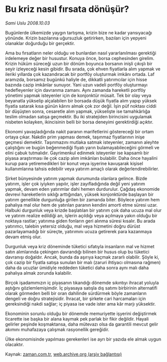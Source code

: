 # Bu kriz nasıl fırsata dönüşür?

*Sami Uslu 2008.10.03*

<tr><td class="metin" colspan="2" style="padding-top: 20px; padding-left: 5px; padding-right: 10px;">Bugünlerde ülkemizde yaygın tartışma, krizin bize ne kadar yansıyacağı yönünde. Krizin bazılarına uğursuzluk getirirken, bazıları için yepyeni olanaklar doğurduğu bir gerçektir.</td></tr><tr><td class="metin" colspan="2" style="padding-top: 20px; padding-left: 5px; padding-right: 10px;"><p> Ama bu fırsatların neler olduğu ve bunlardan nasıl yararlanılması gerektiği irdelemeye değer bir husustur. Konuya önce, borsa cephesinden girelim. Krizin hüküm süreceği uzun bir dönüm boyunca borsanın inişli çıkışlı bir seyir izleyeceği kesin gibidir. Bu sırada, çok ehven fiyatlarla alım yapmak ve ileriki yıllarda çok kazandıracak bir portföy oluşturmak imkânı ortada. Laf aramızda, borsamız bugünkü haliyle de, dikkatli yatırımcılar için hisse bazında cazip imkânlar sunuyor. Yani uzun vadeli portföy oluşturmayı hedefleyenler için davranma zamanı. Aynı zamanda hareketli portföy yönetimi yapmak isteyenler için de konjonktür müsait. Tek bir olay veya beyanatla yükselip alçalabilen bir borsada düşük fiyatla alım yapıp yüksek fiyatla satarak kısa günün kârını almak çok zor değil. İşin püf noktası ciddi bir düşüşten sonra, cesaretle alım yapmak, yükselişte ise tamahkârlığa teslim olmadan satışa geçmektir. Bu iki stratejiden birincisini uygulamak nisbeten kolayken, ikincisinin belli bir borsa deneyimi gerektirdiği açıktır. 
<p> Ekonomi yavaşladığında nakit paranın marifetlerini göstereceği bir ortam ortaya çıkar. Nakdin prim yapması demek, taşınmaz fiyatlarının inişe geçmesi demektir. Taşınmazını mutlaka satmak isteyenler, zamanın aleyhte çalıştığını ve bugün beğenmediği fiyatı yarın bulamayabileceğini görmeli ve elini çabuk tutmalıdır. Gayrimenkul edinmek isteyenler ise kapsamlı bir piyasa araştırması ile çok cazip alım imkânları bulabilir. Daha önce hayalini kurup para yetiremedikleri bir konut veya işyerine kavuşarak kişisel kullanımlarına tahsis edebilir veya yatırım amaçlı olarak değerlendirebilirler. 
<p> Şirket bünyesinde yatırım yapmak durumunda olanlara gelince. Bizde yatırım, işler çok iyiyken yapılır, işler zayıfladığında değil yeni yatırım yapmak, devam eden yatırımlar dahi hemen durdurulur. Çağdaş ekonomide devrevi hareketlerin sıklığı arttığından, yüksek konjonktürde başlayan bir yatırım genellikle durgunluğa girilen bir zamanda biter. Böylece yatırım hem pahalıya mal olur hem de yatırılan paranın kendini amorti etme süresi uzar. Halbuki durgunluk veya krizde başlatılan bir yatırım çok daha ucuza mal olur ve yatırım realize edildiği an, işlerin açıldığı veya açılmaya yakın olduğu bir noktaya rastlar; yatırıma giden fonların geri alınma süresi kısalır. Bu arada yatırımcı, talebin yetersiz olduğu, mal veya hizmetini doğru dürüst pazarlayamadığı bir süreçte, yatırımını ucuza getirerek para kazanmaya devam etmiş olur. 
<p> Durgunluk veya kriz döneminde tüketici sıfatıyla insanların mal ve hizmet satın alımlarında çekingen davrandığı bilinen bir husus olup bu tüketici davranışı doğaldır. Ancak, bunda da aşırıya kaçmak zararlı olabilir. Şöyle ki, çok cazip bir fiyatla satışa sunulan bir malı (zaruri ihtiyacı olmasına rağmen) daha da ucuzlar ümidiyle reddeden tüketici daha sonra aynı malı daha pahalıya almak zorunda kalabilir. 
<p> Birçok işadamımızın iç piyasanın tıkandığı dönemde sıkıntıyı ihracat yoluyla aştığını gözlemlemişimdir. İç piyasaya satışla dış satımı birbirinin alternatifi olarak görmeden belli bir oran dahilinde sürdürmek böyle zamanların dengeli ve doğru stratejisidir. İhracat, bir şirkete cari harcamaları için gereksindiği nakdi sağlar; iç piyasa ise vade ister ama kâr marjı yüksektir. 
<p> Ekonominin sorunlu olduğu bir dönemde memuriyette işyerini değiştirmek ticarette ise başka bir alana kaymak pek parlak bir fikir değildir. Hayali gelirler peşinde koşmaktansa, daha mütevazı olsa da garantili mevcut gelir akımını muhafazaya çalışmak rasyonellik gereğidir. 
<p> Ülke ekonomisinde yapılması gerekenleri ise ayrı bir yazıda ele almak uygun olacaktır.<br/></p></p></p></p></p></p></p></td></tr>

Kaynak: [zaman.com.tr](http://zaman.com.tr/yazar.do?yazino=744918), [web.archive.org (arşiv bağlantısı)](http://web.archive.org/web/20081206155348/http://www.zaman.com.tr:80/yazar.do?yazino=744918)
